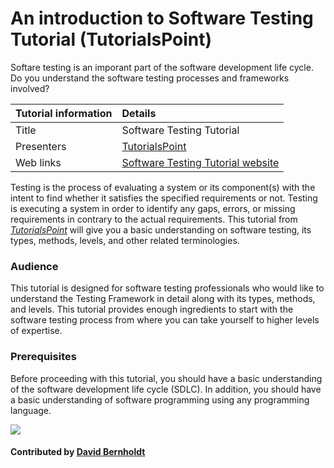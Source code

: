 # An introduction to Software Testing Tutorial (TutorialsPoint)

Softare testing is an imporant part of the software development life cycle. Do you understand the software testing processes and frameworks involved?

Tutorial information | Details 
:--- | :--- 
Title  | Software Testing Tutorial
Presenters | [TutorialsPoint](https://www.tutorialspoint.com/index.htm)
Web links|[Software Testing Tutorial website](http://www.tutorialspoint.com/software_testing/)                

Testing is the process of evaluating a system or its component(s) with the intent to find whether it satisfies the specified requirements or not. Testing is executing a system in order to identify any gaps, errors, or missing requirements in contrary to the actual requirements. This tutorial from *[TutorialsPoint](https://www.tutorialspoint.com/index.htm)* will give you a basic understanding on software testing, its types, methods, levels, and other related terminologies.

### Audience

This tutorial is designed for software testing professionals who would like to understand the Testing Framework in detail along with its types, methods, and levels. This tutorial provides enough ingredients to start with the software testing process from where you can take yourself to higher levels of expertise.

### Prerequisites

Before proceeding with this tutorial, you should have a basic understanding of the software development life cycle (SDLC). In addition, you should have a basic understanding of software programming using any programming language.

<img src='https://github.com/betterscientificsoftware/images/raw/master/Logo-class_tutorialpoint_logo.png' class='logo' />

#### Contributed by [David Bernholdt](http://github.com/bernhold)

<!---
Publish: yes
Categories: Reliability, skills
Topics: testing
Tags: training, video
Level: 2
Prerequisites: defaults
Aggregate: none
--->
